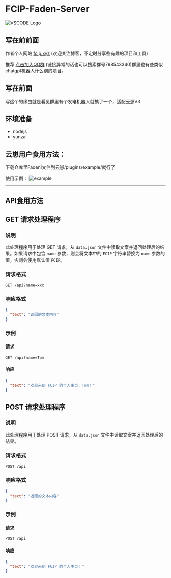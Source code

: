# FCIP-Faden-Server

   ![VSCODE Logo](https://github.com/Pretend-to/Faden_api_server/blob/main/github/logo.gif?raw=true)

## 写在前前面

作者个人网站 [fcip.xyz](https://fcip.xyz) (欢迎关注博客，不定时分享些有趣的项目和工具)

推荐 [点击加入QQ群](http://qm.qq.com/cgi-bin/qm/qr?_wv=1027&k=BPVotGnSlCdy9AWXKSw4WlY6XjgJ2Z7O&authKey=4Obq%2FxNAuF7qL3z96uXMoV8KqxiSbtTCbEjYIer38ZW6%2F%2BERcJMTg90BhGRh2iQJ&noverify=0&group_code=798543340) (链接异常的话也可以搜索群号798543340)群里也有些类似chatgpt机器人什么别的项目。
## 写在前面
写这个的缘由就是看见群里有个发电机器人就搞了一个，适配云崽V3


## 环境准备
* nodejs
* yunzai

## 云崽用户食用方法：

下载仓库里Faden!文件到云崽/plugins/example/就行了

使用示例：
 ![example](https://github.com/Pretend-to/Faden_api_server/blob/main/github/example.png?raw=true)
 
-----

## API食用方法

## GET 请求处理程序

### 说明

此处理程序用于处理 GET 请求，从 `data.json` 文件中读取文案并返回处理后的结果。如果请求中包含 `name` 参数，则会将文本中的 `FCIP` 字符串替换为 `name` 参数的值，否则会使用默认值 `FCIP`。

### 请求格式

```
GET /api?name=xxx
```

### 响应格式

```json
{
  "text": "返回的文本内容"
}
```

### 示例

#### 请求

```
GET /api?name=Tom
```

#### 响应

```json
{
  "text": "欢迎来到 FCIP 的个人主页，Tom！"
}
```


## POST 请求处理程序

### 说明

此处理程序用于处理 POST 请求，从 `data.json` 文件中读取文案并返回处理后的结果。

### 请求格式

```
POST /api
```

### 响应格式

```json
{
  "text": "返回的文本内容"
}
```

### 示例

#### 请求

```
POST /api
```

#### 响应

```json
{
  "text": "欢迎来到 FCIP 的个人主页！"
}
```
